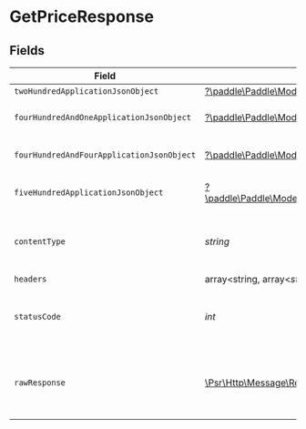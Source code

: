 # GetPriceResponse


## Fields

| Field                                                                                                                                       | Type                                                                                                                                        | Required                                                                                                                                    | Description                                                                                                                                 |
| ------------------------------------------------------------------------------------------------------------------------------------------- | ------------------------------------------------------------------------------------------------------------------------------------------- | ------------------------------------------------------------------------------------------------------------------------------------------- | ------------------------------------------------------------------------------------------------------------------------------------------- |
| `twoHundredApplicationJsonObject`                                                                                                           | [?\paddle\Paddle\Models\Operations\GetPriceResponseBody](../../Models/Operations/GetPriceResponseBody.md)                                   | :heavy_minus_sign:                                                                                                                          | OK                                                                                                                                          |
| `fourHundredAndOneApplicationJsonObject`                                                                                                    | [?\paddle\Paddle\Models\Operations\GetPricePricesResponseBody](../../Models/Operations/GetPricePricesResponseBody.md)                       | :heavy_minus_sign:                                                                                                                          | General error response                                                                                                                      |
| `fourHundredAndFourApplicationJsonObject`                                                                                                   | [?\paddle\Paddle\Models\Operations\GetPricePricesResponseResponseBody](../../Models/Operations/GetPricePricesResponseResponseBody.md)       | :heavy_minus_sign:                                                                                                                          | General error response                                                                                                                      |
| `fiveHundredApplicationJsonObject`                                                                                                          | [?\paddle\Paddle\Models\Operations\GetPricePricesResponse500ResponseBody](../../Models/Operations/GetPricePricesResponse500ResponseBody.md) | :heavy_minus_sign:                                                                                                                          | General error response                                                                                                                      |
| `contentType`                                                                                                                               | *string*                                                                                                                                    | :heavy_check_mark:                                                                                                                          | HTTP response content type for this operation                                                                                               |
| `headers`                                                                                                                                   | array<string, array<*string*>>                                                                                                              | :heavy_minus_sign:                                                                                                                          | N/A                                                                                                                                         |
| `statusCode`                                                                                                                                | *int*                                                                                                                                       | :heavy_check_mark:                                                                                                                          | HTTP response status code for this operation                                                                                                |
| `rawResponse`                                                                                                                               | [\Psr\Http\Message\ResponseInterface](https://www.php-fig.org/psr/psr-7/#33-psrhttpmessageresponseinterface)                                | :heavy_minus_sign:                                                                                                                          | Raw HTTP response; suitable for custom response parsing                                                                                     |